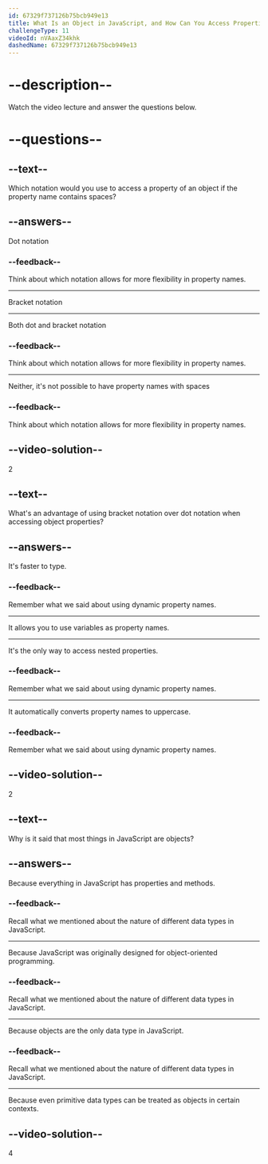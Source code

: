 ```yaml
---
id: 67329f737126b75bcb949e13
title: What Is an Object in JavaScript, and How Can You Access Properties from an Object?
challengeType: 11
videoId: nVAaxZ34khk
dashedName: 67329f737126b75bcb949e13
---
```


# --description--

Watch the video lecture and answer the questions below.

# --questions--

## --text--

Which notation would you use to access a property of an object if the property name contains spaces?

## --answers--

Dot notation

### --feedback--

Think about which notation allows for more flexibility in property names.

---

Bracket notation

---

Both dot and bracket notation

### --feedback--

Think about which notation allows for more flexibility in property names.

---

Neither, it's not possible to have property names with spaces

### --feedback--

Think about which notation allows for more flexibility in property names.

## --video-solution--

2

## --text--

What's an advantage of using bracket notation over dot notation when accessing object properties?

## --answers--

It's faster to type.

### --feedback--

Remember what we said about using dynamic property names.

---

It allows you to use variables as property names.

---

It's the only way to access nested properties.

### --feedback--

Remember what we said about using dynamic property names.

---

It automatically converts property names to uppercase.

### --feedback--

Remember what we said about using dynamic property names.

## --video-solution--

2

## --text--

Why is it said that most things in JavaScript are objects?

## --answers--

Because everything in JavaScript has properties and methods.

### --feedback--

Recall what we mentioned about the nature of different data types in JavaScript.

---

Because JavaScript was originally designed for object-oriented programming.

### --feedback--

Recall what we mentioned about the nature of different data types in JavaScript.

---

Because objects are the only data type in JavaScript.

### --feedback--

Recall what we mentioned about the nature of different data types in JavaScript.

---

Because even primitive data types can be treated as objects in certain contexts.

## --video-solution--

4
